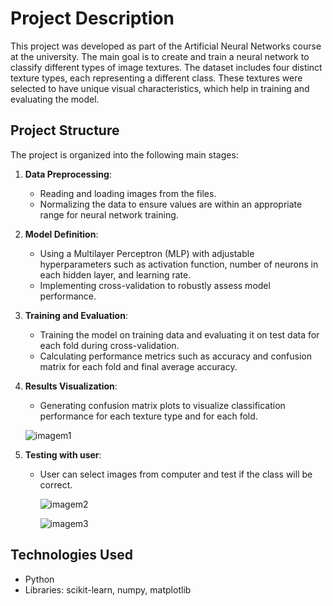 # Project Description

This project was developed as part of the Artificial Neural Networks course at the university. The main goal is to create and train a neural network to classify different types of image textures. The dataset includes four distinct texture types, each representing a different class. These textures were selected to have unique visual characteristics, which help in training and evaluating the model.

## Project Structure

The project is organized into the following main stages:

1. **Data Preprocessing**:

   - Reading and loading images from the files.
   - Normalizing the data to ensure values are within an appropriate range for neural network training.

2. **Model Definition**:

   - Using a Multilayer Perceptron (MLP) with adjustable hyperparameters such as activation function, number of neurons in each hidden layer, and learning rate.
   - Implementing cross-validation to robustly assess model performance.

3. **Training and Evaluation**:

   - Training the model on training data and evaluating it on test data for each fold during cross-validation.
   - Calculating performance metrics such as accuracy and confusion matrix for each fold and final average accuracy.

4. **Results Visualization**:

   - Generating confusion matrix plots to visualize classification performance for each texture type and for each fold.

   ![imagem1](https://github.com/user-attachments/assets/de530da8-b1d4-45f0-9ef8-00c58f2435db)


5. **Testing with user**:
   - User can select images from computer and test if the class will be correct.

     ![imagem2](https://github.com/user-attachments/assets/a3b0af07-c3c1-4069-9d87-103903ff7638)


     ![imagem3](https://github.com/user-attachments/assets/7011d18c-bb0f-4b63-a180-9f3a36451314)

## Technologies Used

- Python
- Libraries: scikit-learn, numpy, matplotlib


